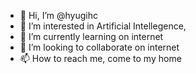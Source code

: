 - 👋 Hi, I’m @hyugihc
- 👀 I’m interested in Artificial Intellegence, 
- 🌱 I’m currently learning on internet
- 💞️ I’m looking to collaborate on internet
- 📫 How to reach me, come to my home

<!---
hyugihc/hyugihc is a ✨ special ✨ repository because its `README.md` (this file) appears on your GitHub profile.
You can click the Preview link to take a look at your changes.
--->
